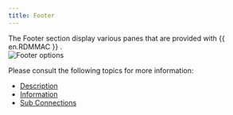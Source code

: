 ```yaml
---
title: Footer
---
```

The Footer section display various panes that are provided with {{ en.RDMMAC }} .  
![Footer options](https://webdevolutions.azureedge.net/docs/en/rdm/mac/clip10586.png) 

Please consult the following topics for more information:  

* [Description](/rdm/mac/user-interface/footer/description/) 
* [Information](/rdm/mac/user-interface/footer/information/) 
* [Sub Connections](/rdm/mac/user-interface/footer/sub-connections/) 
